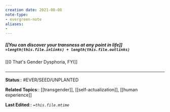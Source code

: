 ```yaml
---
creation date: 2021-08-08
note-type: 
- evergreen-note
aliases:
- 
---
```


##### [[You can discover your transness at any point in life]] `=length(this.file.inlinks) + length(this.file.outlinks)`

[[0 That's Gender Dysphoria, FYI]]
### <hr class="footnote"/>

**Status**:: #EVER/SEED/UNPLANTED 

**Related Topics**:: [[transgender]], [[self-actualization]], [[human experience]]
	
**Last Edited**:: *`=this.file.mtime`*
